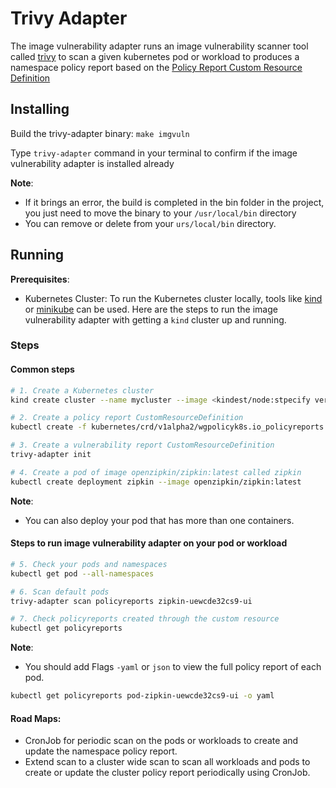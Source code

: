 # Trivy Adapter
The image vulnerability adapter runs an image vulnerability scanner tool called [trivy](https://github.com/aquasecurity/trivy) to scan a given kubernetes pod or workload to produces a namespace policy report based on the [Policy Report Custom Resource Definition](https://github.com/kubernetes-sigs/wg-policy-prototypes/tree/master/policy-report)

## Installing
Build the trivy-adapter binary: `make imgvuln`

Type `trivy-adapter` command in your terminal to confirm if the image vulnerability adapter is installed already

**Note**:
* If it brings an error, the build is completed in the bin folder in the project, you just need to move the binary to your `/usr/local/bin` directory 
* You can remove or delete from your `urs/local/bin` directory.

## Running

**Prerequisites**: 
* Kubernetes Cluster: To run the Kubernetes cluster locally, tools like [kind](https://kind.sigs.k8s.io/) or [minikube](https://minikube.sigs.k8s.io/docs/start/) can be used. Here are the steps to run the image vulnerability adapter with getting a `kind` cluster up and running.

### Steps

#### Common steps
```sh
# 1. Create a Kubernetes cluster
kind create cluster --name mycluster --image <kindest/node:stpecify version tag>

# 2. Create a policy report CustomResourceDefinition
kubectl create -f kubernetes/crd/v1alpha2/wgpolicyk8s.io_policyreports.yaml

# 3. Create a vulnerability report CustomResourceDefinition
trivy-adapter init

# 4. Create a pod of image openzipkin/zipkin:latest called zipkin
kubectl create deployment zipkin --image openzipkin/zipkin:latest
```
**Note**:
* You can also deploy your pod that has more than one containers.

#### Steps to run image vulnerability adapter on your pod or workload
```sh
# 5. Check your pods and namespaces
kubectl get pod --all-namespaces

# 6. Scan default pods
trivy-adapter scan policyreports zipkin-uewcde32cs9-ui

# 7. Check policyreports created through the custom resource
kubectl get policyreports
```
**Note**:
* You should add Flags `-yaml` or `json` to view the full policy report of each pod.
```sh
kubectl get policyreports pod-zipkin-uewcde32cs9-ui -o yaml
```
#### Road Maps:
* CronJob for periodic scan on the pods or workloads to create and update the namespace policy report.
* Extend scan to a cluster wide scan to scan all workloads and pods to create or update the cluster policy report periodically using CronJob.